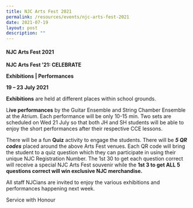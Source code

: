 ```yaml
---
title: NJC Arts Fest 2021
permalink: /resources/events/njc-arts-fest-2021
date: 2021-07-19
layout: post
description: ""
---
```

#### NJC Arts Fest 2021

**NJC Arts Fest ’21: CELEBRATE**

**Exhibitions | Performances**

**19 – 23 July 2021**

**Exhibitions** are held at different places within school grounds.

L**ive performances** by the Guitar Ensemble and String Chamber Ensemble at the Atrium. Each performance will be only 10-15 min. Two sets are scheduled on Wed 21 July so that both JH and SH students will be able to enjoy the short performances after their respective CCE lessons.

There will be a fun **Quiz** activity to engage the students. There will be _**5 QR codes**_ placed around the above Arts Fest venues. Each QR code will bring the student to a quiz question which they can participate in using their unique NJC Registration Number. The 1st 30 to get each question correct will receive a special NJC Arts Fest souvenir while the **1st 3 to get ALL 5 questions correct will win exclusive NJC merchandise.**

All staff NJCians are invited to enjoy the various exhibitions and performances happening next week.

Service with Honour